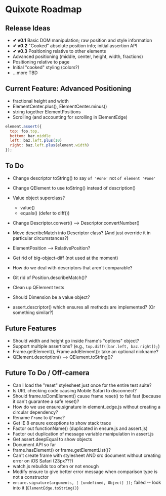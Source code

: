 # Quixote Roadmap

## Release Ideas

* **✔ v0.1** Basic DOM manipulation; raw position and style information
* **✔ v0.2** "Cooked" absolute position info; initial assertion API
* **✔ v0.3** Positioning relative to other elements
* Advanced positioning (middle, center, height, width, fractions)
* Positioning relative to page
* Initial "cooked" styling (colors?)
* ...more TBD


## Current Feature: Advanced Positioning

* fractional height and width
* ElementCenter.plus(), ElementCenter.minus()
* string together ElementPositions
* Scrolling (and accounting for scrolling in ElementEdge)

```javascript
element.assert({
  top: foo.top,
  bottom: bar.middle
  left: baz.left.plus(10)
  right: baz.left.plus(element.width)
});
```

## To Do

* Change descriptor toString() to say `of '#one'` not `of element '#one'`
* Change QElement to use toString() instead of description()
* Value object superclass?
  * value()
  * equals() (defer to diff())
* Change Descriptor.convert() --> Descriptor.convertNumber()
* Move describeMatch into Descriptor class? (And just override it in particular circumstances?)

* ElementPosition --> RelativePosition?
* Get rid of big-object-diff (not used at the moment)
* How do we deal with descriptors that aren't comparable?
* Git rid of Position.describeMatch()?
* Clean up QElement tests
* Should Dimension be a value object?
* assert.descriptor() which ensures all methods are implemented? (Or something similar?)


## Future Features
* Should width and height go inside Frame's "options" object?
* Support multiple assertions? (e.g., `top.diff([bar.left, baz.right]);`)
* Frame.getElement(), Frame.addElement(): take an optional nickname?
* QElement.description() --> QElement.toString()? 


## Future To Do / Off-camera

* Can I load the "reset" stylesheet just once for the entire test suite?
* Is URL checking code causing Mobile Safari to disconnect?
* Should frame.toDomElement() cause frame.reset() to fail fast (because it can't guarantee a safe reset)?
* How do we use ensure.signature in element_edge.js without creating a circular dependency?
* Rename `Frame` to `QFrame`?
* Get IE 8 ensure exceptions to show stack trace
* Factor out functionName() (duplicated in ensure.js and assert.js)
* Factor out duplication of message variable manipulation in assert.js
* Get assert.deepEqual to show objects
* Document API so far
* frame.hasElement() or frame.getElementList()?
* Can't create frame with stylesheet AND src document without creating error on iOS Safari (23px???)
* watch.js rebuilds too often or not enough
* Modify ensure to give better error message when comparison type is not a constructor
* `ensure.signature(arguments, [ [undefined, Object] ]);` failed -- look into it (`ElementEdge.toString()`)
